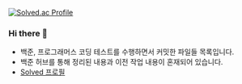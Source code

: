 [![Solved.ac Profile](http://mazassumnida.wtf/api/v2/generate_badge?boj=knsol1992)](https://solved.ac/knsol1992/)

### Hi there 👋

- 백준, 프로그래머스 코딩 테스트를 수행하면서 커밋한 파일들 목록입니다.
- 백준 허브를 통해 정리된 내용과 이전 작업 내용이 혼재되어 있습니다.
- [Solved 프로필](https://solved.ac/profile/knsol1992)

